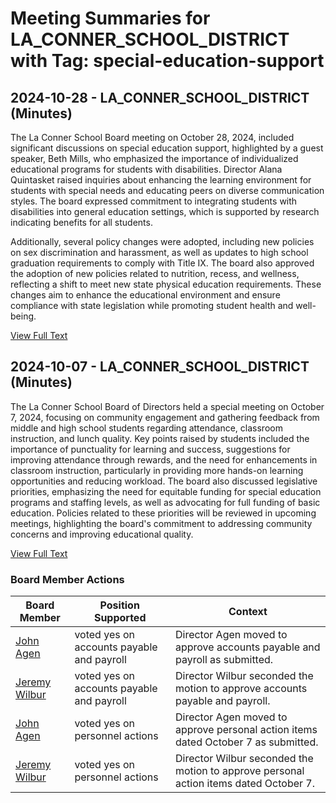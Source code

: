 # Meeting Summaries for LA_CONNER_SCHOOL_DISTRICT with Tag: special-education-support

## 2024-10-28 - LA_CONNER_SCHOOL_DISTRICT (Minutes)

The La Conner School Board meeting on October 28, 2024, included significant discussions on special education support, highlighted by a guest speaker, Beth Mills, who emphasized the importance of individualized educational programs for students with disabilities. Director Alana Quintasket raised inquiries about enhancing the learning environment for students with special needs and educating peers on diverse communication styles. The board expressed commitment to integrating students with disabilities into general education settings, which is supported by research indicating benefits for all students. 

Additionally, several policy changes were adopted, including new policies on sex discrimination and harassment, as well as updates to high school graduation requirements to comply with Title IX. The board also approved the adoption of new policies related to nutrition, recess, and wellness, reflecting a shift to meet new state physical education requirements. These changes aim to enhance the educational environment and ensure compliance with state legislation while promoting student health and well-being.

[View Full Text](https://raw.githubusercontent.com/VoronoiPerspectives/WashingtonStateSchoolBoardExplorer/refs/heads/main/data/countries/usa/states/wa/counties/skagit/school_boards/la_conner_school_district/2024/2024-10-28-minutes.txt)

## 2024-10-07 - LA_CONNER_SCHOOL_DISTRICT (Minutes)

The La Conner School Board of Directors held a special meeting on October 7, 2024, focusing on community engagement and gathering feedback from middle and high school students regarding attendance, classroom instruction, and lunch quality. Key points raised by students included the importance of punctuality for learning and success, suggestions for improving attendance through rewards, and the need for enhancements in classroom instruction, particularly in providing more hands-on learning opportunities and reducing workload. The board also discussed legislative priorities, emphasizing the need for equitable funding for special education programs and staffing levels, as well as advocating for full funding of basic education. Policies related to these priorities will be reviewed in upcoming meetings, highlighting the board's commitment to addressing community concerns and improving educational quality.

[View Full Text](https://raw.githubusercontent.com/VoronoiPerspectives/WashingtonStateSchoolBoardExplorer/refs/heads/main/data/countries/usa/states/wa/counties/skagit/school_boards/la_conner_school_district/2024/2024-10-07-minutes.txt)

### Board Member Actions

| Board Member | Position Supported | Context |
|--------------|--------------------|---------|
| [John Agen](board_member_258.md) | voted yes on accounts payable and payroll | Director Agen moved to approve accounts payable and payroll as submitted. |
| [Jeremy Wilbur](board_member_259.md) | voted yes on accounts payable and payroll | Director Wilbur seconded the motion to approve accounts payable and payroll. |
| [John Agen](board_member_258.md) | voted yes on personnel actions | Director Agen moved to approve personal action items dated October 7 as submitted. |
| [Jeremy Wilbur](board_member_259.md) | voted yes on personnel actions | Director Wilbur seconded the motion to approve personal action items dated October 7. |

